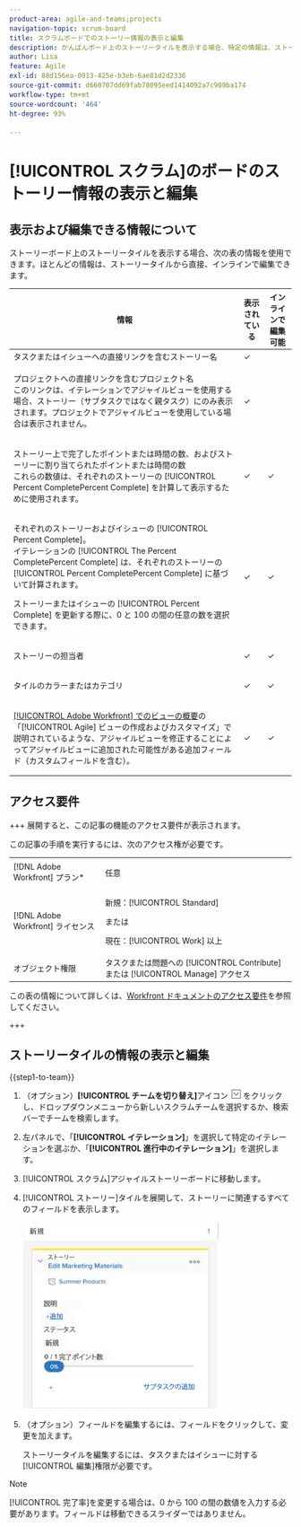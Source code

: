 ```yaml
---
product-area: agile-and-teams;projects
navigation-topic: scrum-board
title: スクラムボードでのストーリー情報の表示と編集
description: かんばんボード上のストーリータイルを表示する場合、特定の情報は、ストーリータイルから直接、インラインで編集することができます。
author: Lisa
feature: Agile
exl-id: 88d156ea-0913-425e-b3eb-6ae81d2d2336
source-git-commit: d660707dd69fab78095eed1414092a7c909ba174
workflow-type: tm+mt
source-wordcount: '464'
ht-degree: 93%

---
```


# [!UICONTROL スクラム]のボードのストーリー情報の表示と編集

## 表示および編集できる情報について

ストーリーボード上のストーリータイルを表示する場合、次の表の情報を使用できます。ほとんどの情報は、ストーリータイルから直接、インラインで編集できます。

<table style="table-layout:auto"> 
 <col> 
 <col> 
 <col> 
 <thead> 
  <tr> 
   <th><strong>情報</strong> </th> 
   <th><strong>表示されている</strong> </th> 
   <th><strong>インラインで編集可能</strong> </th> 
  </tr> 
 </thead> 
 <tbody> 
  <tr> 
   <td>タスクまたはイシューへの直接リンクを含むストーリー名</td> 
   <td>✓</td> 
   <td> </td> 
  </tr> 
  <tr> 
   <td> <p>プロジェクトへの直接リンクを含むプロジェクト名<br>このリンクは、イテレーションでアジャイルビューを使用する場合、ストーリー（サブタスクではなく親タスク）にのみ表示されます。プロジェクトでアジャイルビューを使用している場合は表示されません。</p> </td> 
   <td>✓</td> 
   <td> </td> 
  </tr> 
  <tr> 
   <td> <p>ストーリー上で完了したポイントまたは時間の数、およびストーリーに割り当てられたポイントまたは時間の数<br>これらの数値は、それぞれのストーリーの [!UICONTROL Percent CompletePercent Complete] を計算して表示するために使用されます。</p> </td> 
   <td>✓</td> 
   <td>✓</td> 
  </tr> 
  <tr> 
   <td> <p>それぞれのストーリーおよびイシューの [!UICONTROL Percent Complete]。<br>イテレーションの [!UICONTROL The Percent CompletePercent Complete] は、それぞれのストーリーの [!UICONTROL Percent CompletePercent Complete] に基づいて計算されます。</p> <p>ストーリーまたはイシューの [!UICONTROL Percent Complete] を更新する際に、0 と 100 の間の任意の数を選択できます。</p> </td> 
   <td>✓</td> 
   <td>✓</td> 
  </tr> 
  <tr> 
   <td> <p>ストーリーの担当者</p> </td> 
   <td>✓</td> 
   <td>✓</td> 
  </tr> 
  <tr> 
   <td> <p>タイルのカラーまたはカテゴリ</p> </td> 
   <td>✓</td> 
   <td>✓</td> 
  </tr> 
  <tr> 
   <td> <p><a href="../../../reports-and-dashboards/reports/reporting-elements/views-overview.md" class="MCXref xref">[!UICONTROL Adobe Workfront] でのビューの概要</a>の「[!UICONTROL Agile] ビューの作成およびカスタマイズ」で説明されているような、アジャイルビューを修正することによってアジャイルビューに追加された可能性がある追加フィールド（カスタムフィールドを含む）。</p> </td> 
   <td>✓</td> 
   <td>✓</td> 
  </tr> 
 </tbody> 
</table>

## アクセス要件

+++ 展開すると、この記事の機能のアクセス要件が表示されます。

この記事の手順を実行するには、次のアクセス権が必要です。

<table style="table-layout:auto"> 
 <tbody> 
  <tr> 
   <td role="rowheader">[!DNL Adobe Workfront] プラン*</td> 
   <td> <p>任意</p> </td> 
  </tr> 
  <tr> 
   <td role="rowheader">[!DNL Adobe Workfront] ライセンス</td> 
   <td> <p>新規：[!UICONTROL Standard]</p> 
   または
   <p>現在：[!UICONTROL Work] 以上</p> </td> 
  </tr>
   <tr> 
   <td role="rowheader">オブジェクト権限</td> 
   <td>タスクまたは問題への [!UICONTROL Contribute] または [!UICONTROL Manage] アクセス</td> 
  </tr>
 </tbody> 
</table>

この表の情報について詳しくは、[Workfront ドキュメントのアクセス要件](/help/quicksilver/administration-and-setup/add-users/access-levels-and-object-permissions/access-level-requirements-in-documentation.md)を参照してください。

+++

## ストーリータイルの情報の表示と編集

{{step1-to-team}}

1. （オプション）**[!UICONTROL チームを切り替え]**&#x200B;アイコン ![チームを切り替えアイコン](assets/switch-team-icon.png) をクリックし、ドロップダウンメニューから新しいスクラムチームを選択するか、検索バーでチームを検索します。

1. 左パネルで、「**[!UICONTROL イテレーション]**」を選択して特定のイテレーションを選ぶか、「**[!UICONTROL 進行中のイテレーション]**」を選択します。

1. [!UICONTROL スクラム]アジャイルストーリーボードに移動します。
1. [!UICONTROL ストーリー]タイルを展開して、ストーリーに関連するすべてのフィールドを表示します。

   ![](assets/agile-storycard-scrum-2021-350x333.png)

1. （オプション）フィールドを編集するには、フィールドをクリックして、変更を加えます。

   ストーリータイルを編集するには、タスクまたはイシューに対する[!UICONTROL 編集]権限が必要です。

>[!NOTE]
>
>[!UICONTROL 完了率]を変更する場合は、0 から 100 の間の数値を入力する必要があります。フィールドは移動できるスライダーではありません。
